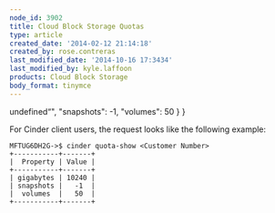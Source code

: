 ```yaml
---
node_id: 3902
title: Cloud Block Storage Quotas
type: article
created_date: '2014-02-12 21:14:18'
created_by: rose.contreras
last_modified_date: '2014-10-16 17:3434'
last_modified_by: kyle.laffoon
products: Cloud Block Storage
body_format: tinymce
---
```


undefined&ldquo;<Customer Number>",
            "snapshots": -1,
            "volumes": 50
        }
    }

For Cinder client users, the request looks like the following example:

    MFTUG6DH2G->$ cinder quota-show <Customer Number>
    +-----------+-------+
    |  Property | Value |
    +-----------+-------+
    | gigabytes | 10240 |
    | snapshots |   -1  |
    |  volumes  |   50  |
    +-----------+-------+

 

